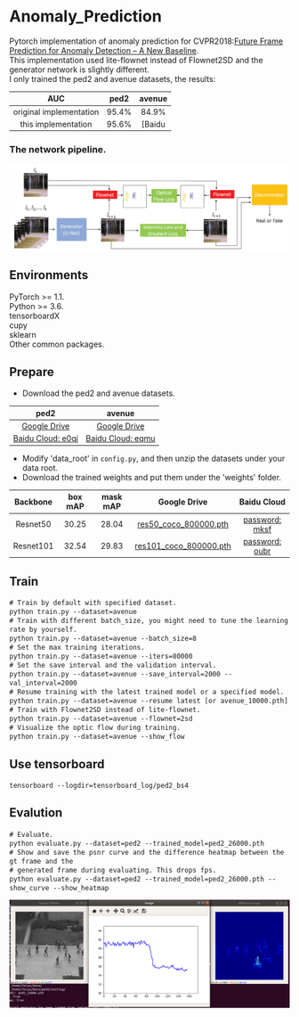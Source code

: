 # Anomaly_Prediction
Pytorch implementation of anomaly prediction for CVPR2018:[Future Frame Prediction for Anomaly Detection – A New Baseline](https://arxiv.org/pdf/1712.09867.pdf).  
This implementation used lite-flownet instead of Flownet2SD and the generator network is slightly different.  
I only trained the ped2 and avenue datasets, the results:  

|     AUC                  |ped2         | avenue             |
|:------------------------:|:-----------:|:------------------:|
| original implementation  |95.4%        | 84.9%              |
|  this  implementation    |95.6%        | [Baidu             |

### The network pipeline.  
![Example 0](contents/pipeline.png)

## Environments  
PyTorch >= 1.1.  
Python >= 3.6.  
tensorboardX  
cupy  
sklearn  
Other common packages.  

## Prepare
- Download the ped2 and avenue datasets.  

|ped2                                                                                 | avenue                                                                                |
|:-----------------------------------------------------------------------------------:|:-------------------------------------------------------------------------------------:|
|[Google Drive](https://drive.google.com/open?id=1PO5BCMHUnmyb4NRSBFu28squcDv5VWTR)   | [Google Drive](https://drive.google.com/open?id=1jAlQD46KCN0ZTRFajHWUqawGxsCtXu8U)    |
|[Baidu Cloud: e0qj](https://pan.baidu.com/s/1HqDBczQn6nr_YUEoT9NnLA)                 | [Baidu Cloud: eqmu](https://pan.baidu.com/s/1FaduWLhj0CF4Fl8jPTl-mQ)                  |

- Modify 'data_root' in `config.py`, and then unzip the datasets under your data root.
- Download the trained weights and put them under the 'weights' folder.  

|Backbone   | box mAP  | mask mAP  | Google Drive                                                                                                         |Baidu Cloud          |
|:---------:|:--------:|:---------:|:--------------------------------------------------------------------------------------------------------------------:|:----------------------------------------------------------------:|
|Resnet50   | 30.25    | 28.04     | [res50_coco_800000.pth](https://drive.google.com/file/d/1kMm0tBZh8NuXBLmXKzVhOKR98Hpd81ja/view?usp=sharing)  |[password: mksf](https://pan.baidu.com/s/1XDeDwg1Xw9GJCucJNqdNZw) |
|Resnet101  | 32.54    | 29.83     | [res101_coco_800000.pth](https://drive.google.com/file/d/1KyjhkLEw0D8zP8IiJTTOR0j6PGecKbqS/view?usp=sharing)      |[password: oubr](https://pan.baidu.com/s/1uX_v1RPISxgwQ2LdsbJrJQ) |

## Train
```Shell
# Train by default with specified dataset.
python train.py --dataset=avenue
# Train with different batch_size, you might need to tune the learning rate by yourself.
python train.py --dataset=avenue --batch_size=8
# Set the max training iterations.
python train.py --dataset=avenue --iters=80000
# Set the save interval and the validation interval.
python train.py --dataset=avenue --save_interval=2000 --val_interval=2000
# Resume training with the latest trained model or a specified model.
python train.py --dataset=avenue --resume latest [or avenue_10000.pth]
# Train with Flownet2SD instead of lite-flownet.
python train.py --dataset=avenue --flownet=2sd
# Visualize the optic flow during training.
python train.py --dataset=avenue --show_flow
```
## Use tensorboard
```Shell
tensorboard --logdir=tensorboard_log/ped2_bs4
```

## Evalution
```Shell
# Evaluate.
python evaluate.py --dataset=ped2 --trained_model=ped2_26000.pth
# Show and save the psnr curve and the difference heatmap between the gt frame and the 
# generated frame during evaluating. This drops fps.
python evaluate.py --dataset=ped2 --trained_model=ped2_26000.pth --show_curve --show_heatmap
```
![Example 1](contents/result.png)

